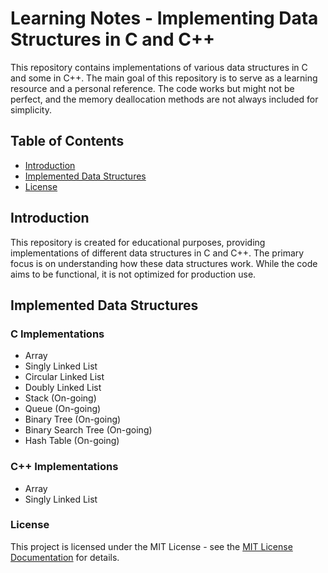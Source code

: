 # Learning Notes -  Implementing Data Structures in C and C++

This repository contains implementations of various data structures in C and some in C++. The main goal of this repository is to serve as a learning resource and a personal reference. The code works but might not be perfect, and the memory deallocation methods are not always included for simplicity.

## Table of Contents

- [Introduction](#introduction)
- [Implemented Data Structures](#implemented-data-structures)
- [License](#license)

## Introduction

This repository is created for educational purposes, providing implementations of different data structures in C and C++. The primary focus is on understanding how these data structures work. While the code aims to be functional, it is not optimized for production use.

## Implemented Data Structures

### C Implementations

- Array
- Singly Linked List
- Circular Linked List
- Doubly Linked List
- Stack (On-going)
- Queue (On-going)
- Binary Tree (On-going)
- Binary Search Tree (On-going)
- Hash Table (On-going)

### C++ Implementations

- Array
- Singly Linked List

### License
This project is licensed under the MIT License - see the [MIT License Documentation](https://opensource.org/licenses/MIT) for details.

